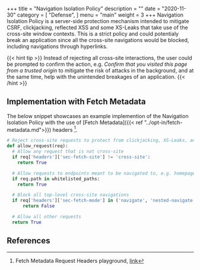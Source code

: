 +++
title = "Navigation Isolation Policy"
description = ""
date = "2020-11-30"
category = [
    "Defense",
]
menu = "main"
weight = 3
+++
Navigation Isolation Policy is a server-side protection mechanism intended to mitigate CSRF, clickjacking, reflected XSS and some XS-Leaks that take use of the cross-site window contexts. This is a strict policy and could potentialy break an application since all the cross-site navigations would be blocked, including navigations through hyperlinks.

{{< hint tip >}}
Instead of rejecting all cross-site interactions, the user could be prompted to confirm the action, e.g. *Confirm that you visited this page from a trusted origin* to mitigate the risk of attacks in the background, and at the same time, help with the unintended breakages of an application.
{{< /hint >}}

## Implementation with Fetch Metadata

The below snippet showcases an example implemention of the Navigation Isolation Policy with the use of [Fetch Metadata]({{< ref "../opt-in/fetch-metadata.md">}}) headers [^secmetadata].

```py
# Reject cross-site requests to protect from clickjacking, XS-Leaks, and other bugs
def allow_request(req):
  # Allow any request that is not cross-site
  if req['headers']['sec-fetch-site'] != 'cross-site':
    return True

  # Allow requests to endpoints meant to be navigated to, e.g. homepage
  if req.path in whitelisted_paths:
    return True

  # Block all top-level cross-site navigations
  if req['headers']['sec-fetch-mode'] in ('navigate', 'nested-navigate'):
      return False

  # Allow all other requests
  return True
```
## References
[^secmetadata]: Fetch Metadata Request Headers playground, [link](https://secmetadata.appspot.com/)
